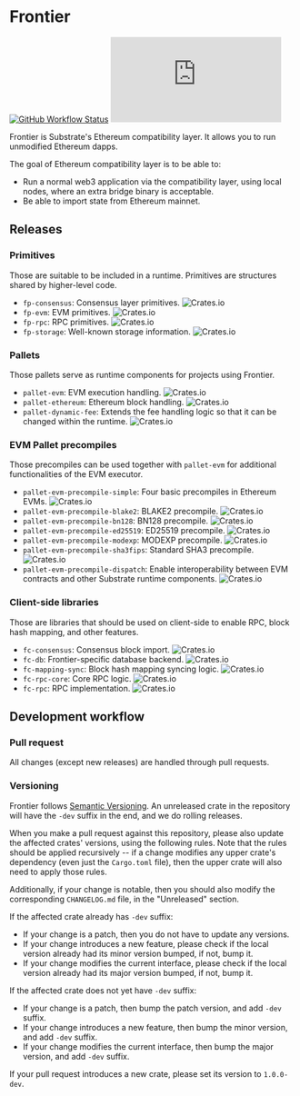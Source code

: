 # Frontier

[![GitHub Workflow Status](https://img.shields.io/github/workflow/status/paritytech/frontier/Rust)](https://github.com/paritytech/frontier/actions)
[![Matrix](https://img.shields.io/matrix/frontier:matrix.org)](https://matrix.to/#/#frontier:matrix.org)

Frontier is Substrate's Ethereum compatibility layer. It allows you to run
unmodified Ethereum dapps.

The goal of Ethereum compatibility layer is to be able to:

* Run a normal web3 application via the compatibility layer, using local nodes,
  where an extra bridge binary is acceptable.
* Be able to import state from Ethereum mainnet.

## Releases


### Primitives

Those are suitable to be included in a runtime. Primitives are structures shared
by higher-level code.

* `fp-consensus`: Consensus layer primitives.
  ![Crates.io](https://img.shields.io/crates/v/fp-consensus)
* `fp-evm`: EVM primitives. ![Crates.io](https://img.shields.io/crates/v/fp-evm)
* `fp-rpc`: RPC primitives. ![Crates.io](https://img.shields.io/crates/v/fp-rpc)
* `fp-storage`: Well-known storage information.
  ![Crates.io](https://img.shields.io/crates/v/fp-storage)

### Pallets

Those pallets serve as runtime components for projects using Frontier.

* `pallet-evm`: EVM execution handling.
  ![Crates.io](https://img.shields.io/crates/v/pallet-evm)
* `pallet-ethereum`: Ethereum block handling.
  ![Crates.io](https://img.shields.io/crates/v/pallet-ethereum)
* `pallet-dynamic-fee`: Extends the fee handling logic so that it can be changed
  within the runtime.
  ![Crates.io](https://img.shields.io/crates/v/pallet-dynamic-fee)

### EVM Pallet precompiles

Those precompiles can be used together with `pallet-evm` for additional
functionalities of the EVM executor.

* `pallet-evm-precompile-simple`: Four basic precompiles in Ethereum EVMs.
  ![Crates.io](https://img.shields.io/crates/v/pallet-evm-precompile-simple)
* `pallet-evm-precompile-blake2`: BLAKE2 precompile.
  ![Crates.io](https://img.shields.io/crates/v/pallet-evm-precompile-blake2)
* `pallet-evm-precompile-bn128`: BN128 precompile.
  ![Crates.io](https://img.shields.io/crates/v/pallet-evm-precompile-bn128)
* `pallet-evm-precompile-ed25519`: ED25519 precompile.
  ![Crates.io](https://img.shields.io/crates/v/pallet-evm-precompile-ed25519)
* `pallet-evm-precompile-modexp`: MODEXP precompile.
  ![Crates.io](https://img.shields.io/crates/v/pallet-evm-precompile-modexp)
* `pallet-evm-precompile-sha3fips`: Standard SHA3 precompile.
  ![Crates.io](https://img.shields.io/crates/v/pallet-evm-precompile-sha3fips)
* `pallet-evm-precompile-dispatch`: Enable interoperability between EVM
  contracts and other Substrate runtime components.
  ![Crates.io](https://img.shields.io/crates/v/pallet-evm-precompile-dispatch)

### Client-side libraries

Those are libraries that should be used on client-side to enable RPC, block hash
mapping, and other features.

* `fc-consensus`: Consensus block import.
  ![Crates.io](https://img.shields.io/crates/v/fc-consensus)
* `fc-db`: Frontier-specific database backend.
  ![Crates.io](https://img.shields.io/crates/v/fc-db)
* `fc-mapping-sync`: Block hash mapping syncing logic.
  ![Crates.io](https://img.shields.io/crates/v/fc-mapping-sync)
* `fc-rpc-core`: Core RPC logic.
  ![Crates.io](https://img.shields.io/crates/v/fc-rpc-core)
* `fc-rpc`: RPC implementation.
  ![Crates.io](https://img.shields.io/crates/v/fc-rpc)

## Development workflow

### Pull request

All changes (except new releases) are handled through pull requests.

### Versioning

Frontier follows [Semantic Versioning](https://semver.org/). An unreleased crate
in the repository will have the `-dev` suffix in the end, and we do rolling
releases.

When you make a pull request against this repository, please also update the
affected crates' versions, using the following rules. Note that the rules should
be applied recursively -- if a change modifies any upper crate's dependency
(even just the `Cargo.toml` file), then the upper crate will also need to apply
those rules.

Additionally, if your change is notable, then you should also modify the
corresponding `CHANGELOG.md` file, in the "Unreleased" section.

If the affected crate already has `-dev` suffix:

* If your change is a patch, then you do not have to update any versions.
* If your change introduces a new feature, please check if the local version
  already had its minor version bumped, if not, bump it.
* If your change modifies the current interface, please check if the local
  version already had its major version bumped, if not, bump it.

If the affected crate does not yet have `-dev` suffix:

* If your change is a patch, then bump the patch version, and add `-dev` suffix.
* If your change introduces a new feature, then bump the minor version, and add
  `-dev` suffix.
* If your change modifies the current interface, then bump the major version,
  and add `-dev` suffix.

If your pull request introduces a new crate, please set its version to
`1.0.0-dev`.